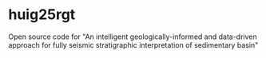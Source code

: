 # huig25rgt
Open source code for "An intelligent geologically-informed and data-driven approach for fully seismic stratigraphic interpretation of sedimentary basin"
